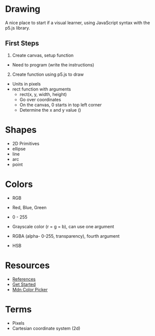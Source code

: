 # Drawing

A nice place to start if a visual learner, using JavaScript syntax with the p5.js library.

## First Steps
1. Create canvas, setup function
- Need to program (write the instructions)

2. Create function using p5.js to draw
- Units in pixels
- rect function with arguments
  - rect(x, y, width, height)
  - Go over coordinates
   - On the canvas, 0 starts in top left corner
   - Determine the x and y value ()
   
   
# Shapes
- 2D Primitives
 - ellipse
 - line
 - arc
 - point

# Colors
- RGB
 - Red, Blue, Green
 - 0 - 255
 - Grayscale color (r = g = b), can use one argument

- RGBA (alpha- 0-255, transparency), fourth argument
- HSB

# Resources
- [References](https://p5js.org/reference/)
- [Get Started](https://p5js.org/get-started/)
- [Mdn Color Picker](https://developer.mozilla.org/en-US/docs/Web/CSS/CSS_Colors/Color_picker_tool)

# Terms
- Pixels
- Cartesian coordinate system (2d)
